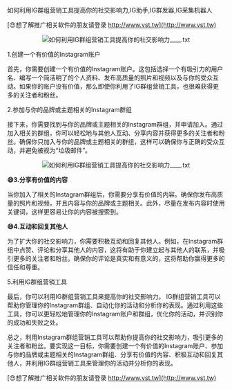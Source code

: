 如何利用IG群组营销工具提高你的社交影响力,IG助手,IG群发器,IG采集机器人

[😍想了解推广相关软件的朋友请登录 http://www.vst.tw](http://www.vst.tw)

 <center><img src="https://vst.tw/MP4/tuiguang/png/3.png" alt="如何利用IG群组营销工具提高你的社交影响力____.txt"></center>

1.创建一个有价值的Instagram账户

首先，你需要创建一个有价值的Instagram账户。这包括选择一个有吸引力的用户名、编写一个简洁明了的个人资料、发布高质量的照片和视频以及与你的受众互动。如果你的账户没有价值，那么即使你利用了IG群组营销工具，也很难获得更多的关注者和粉丝。

2.参加与你的品牌或主题相关的Instagram群组

接下来，你需要找到与你的品牌或主题相关的Instagram群组，并申请加入。通过加入相关的群组，你可以轻松地与其他人互动、分享内容并获得更多的关注者和粉丝。确保你只加入与你的品牌或主题相关的群组，这样可以确保你与正确的受众互动，并避免被视为“垃圾邮件”。

 <center><img src="https://vst.tw/MP4/tuiguang/png/1.png" alt="如何利用IG群组营销工具提高你的社交影响力____.txt"></center>

**😄3.分享有价值的内容**

当你加入了相关的Instagram群组后，你需要分享有价值的内容。确保你发布高质量的照片和视频，并且内容与你的品牌或主题相关。此外，尽量在发布内容时使用关键词，这样更容易让你的内容被搜索到。

**😄4.互动和回复其他人**

为了扩大你的社交影响力，你需要积极互动和回复其他人。例如，在Instagram群组中点赞、评论和分享其他人的内容，这将有助于你建立起与其他人的联系，并吸引更多的关注者和粉丝。确保你的评论是真实和有意义的，这将帮助你赢得更多的信任和尊重。

5.利用IG群组营销工具

最后，你可以利用IG群组营销工具来提高你的社交影响力。 IG群组营销工具可以帮助你管理你的Instagram群组、自动化你的活动和分析你的表现。通过利用这些工具，你可以更轻松地管理你的Instagram账户和群组，优化你的活动，并识别你的成功和失败之处。

总之，利用Instagram群组营销工具可以帮助你提高你的社交影响力，吸引更多的关注者和粉丝。要实现这一目标，你需要创建一个有价值的Instagram账户、参加与你的品牌或主题相关的Instagram群组、分享有价值的内容、积极互动和回复其他人，并利用IG群组营销工具来管理你的活动并分析你的表现。

[😍想了解推广相关软件的朋友请登录 http://www.vst.tw](http://www.vst.tw)



